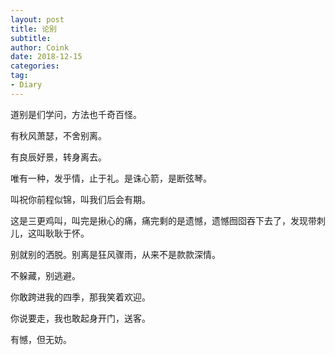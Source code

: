 ```yaml
---
layout: post
title: 论别
subtitle: 
author: Coink
date: 2018-12-15
categories:
tag:
- Diary
---
```




道别是们学问，方法也千奇百怪。



有秋风萧瑟，不舍别离。



有良辰好景，转身离去。



唯有一种，发乎情，止于礼。是诛心箭，是断弦琴。



叫祝你前程似锦，叫我们后会有期。



这是三更鸡叫，叫完是揪心的痛，痛完剩的是遗憾，遗憾囫囵吞下去了，发现带刺儿，这叫耿耿于怀。



别就别的洒脱。别离是狂风骤雨，从来不是款款深情。



不躲藏，别逃避。



你敢跨进我的四季，那我笑着欢迎。



你说要走，我也敢起身开门，送客。



有憾，但无妨。



